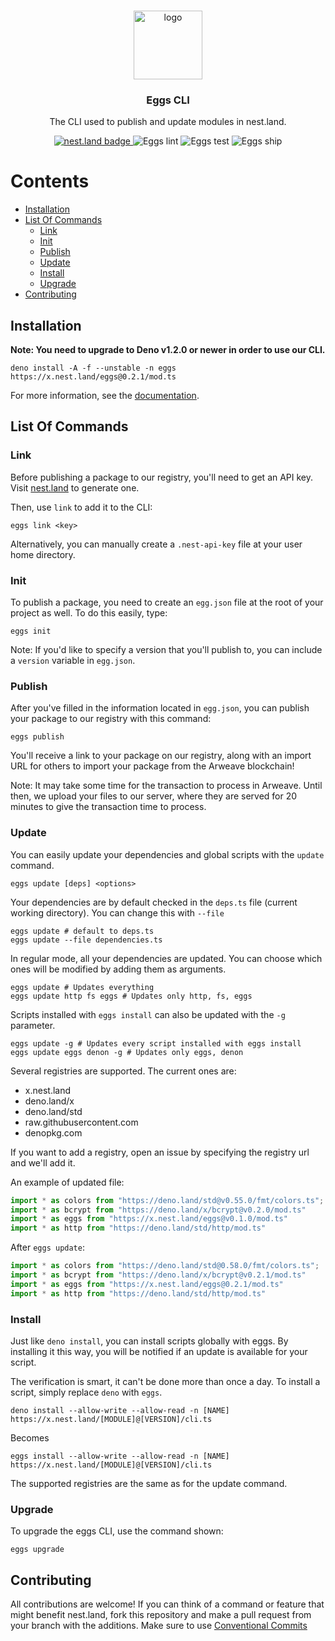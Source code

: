 <br />
<p align="center">
  <a href="https://github.com/nestdotland/nest.land">
    <img
       src="https://raw.githubusercontent.com/nestdotland/nest.land/master/public/images/nest.land/logo_light.svg"
       alt="logo"
       width="110"
    >
  </a>

  <h3 align="center">Eggs CLI</h3>
<p align="center">
    The CLI used to publish and update modules in nest.land.
  </p>
  <p align="center">
    <a href="https://nest.land/package/eggs">
      <img src="https://nest.land/badge.svg" alt="nest.land badge">
    </a>
    <img
      src="https://github.com/nestdotland/eggs/workflows/Lint/badge.svg"
      alt="Eggs lint"
    >
    <img
      src="https://github.com/nestdotland/eggs/workflows/Test/badge.svg"
      alt="Eggs test"
    >
    <img
      src="https://github.com/nestdotland/eggs/workflows/Ship/badge.svg"
      alt="Eggs ship"
    >
  </p>
</p>

# Contents

* [Installation](#installation)
* [List Of Commands](#list-of-commands)
  * [Link](#link)
  * [Init](#init)
  * [Publish](#publish)
  * [Update](#update)
  * [Install](#install)
  * [Upgrade](#upgrade)
* [Contributing](#contributing)

## Installation

**Note: You need to upgrade to Deno v1.2.0 or newer in order to use our CLI.**

```shell script
deno install -A -f --unstable -n eggs https://x.nest.land/eggs@0.2.1/mod.ts
```

For more information, see the [documentation](https://docs.nest.land/).

## List Of Commands

### Link

Before publishing a package to our registry, you'll need to get an API key.
Visit [nest.land](https://nest.land/#start) to generate one.

Then, use `link` to add it to the CLI:

```shell script
eggs link <key>
```

Alternatively, you can manually create a `.nest-api-key` file at your user
home directory.

### Init

To publish a package, you need to create an `egg.json` file at the root of your
project as well. To do this easily, type:

```shell script
eggs init
```

Note: If you'd like to specify a version that you'll publish to, you can
include a `version` variable in `egg.json`.

### Publish

After you've filled in the information located in `egg.json`, you can publish
your package to our registry with this command:

```shell script
eggs publish
```

You'll receive a link to your package on our registry, along with an import
URL for others to import your package from the Arweave blockchain!

Note: It may take some time for the transaction to process in Arweave.
Until then, we upload your files to our server, where they are served for
20 minutes to give the transaction time to process.

### Update

You can easily update your dependencies and global scripts with
the `update` command.

```shell script
eggs update [deps] <options>
```

Your dependencies are by default checked in the `deps.ts` file 
(current working directory). You can change this with `--file`

```shell script
eggs update # default to deps.ts
eggs update --file dependencies.ts
```

In regular mode, all your dependencies are updated. You can choose which
ones will be modified by adding them as arguments.

```shell script
eggs update # Updates everything
eggs update http fs eggs # Updates only http, fs, eggs
```

Scripts installed with `eggs install` can also be updated with the `-g` 
parameter.

```shell script
eggs update -g # Updates every script installed with eggs install
eggs update eggs denon -g # Updates only eggs, denon
```

Several registries are supported. The current ones are:

* x.nest.land
* deno.land/x
* deno.land/std
* raw.githubusercontent.com
* denopkg.com

If you want to add a registry, open an issue by specifying the registry 
url and we'll add it.

An example of updated file:

```ts
import * as colors from "https://deno.land/std@v0.55.0/fmt/colors.ts";
import * as bcrypt from "https://deno.land/x/bcrypt@v0.2.0/mod.ts"
import * as eggs from "https://x.nest.land/eggs@v0.1.0/mod.ts"
import * as http from "https://deno.land/std/http/mod.ts"
```

After `eggs update`:

```ts
import * as colors from "https://deno.land/std@0.58.0/fmt/colors.ts";
import * as bcrypt from "https://deno.land/x/bcrypt@v0.2.1/mod.ts"
import * as eggs from "https://x.nest.land/eggs@0.2.1/mod.ts"
import * as http from "https://deno.land/std/http/mod.ts"
```

### Install

Just like `deno install`, you can install scripts globally with eggs. 
By installing it this way, you will be notified if an update is available 
for your script.

The verification is smart, it can't be done more than once a day. To install 
a script, simply replace `deno` with `eggs`.

```shell script
deno install --allow-write --allow-read -n [NAME] https://x.nest.land/[MODULE]@[VERSION]/cli.ts
```

Becomes

```shell script
eggs install --allow-write --allow-read -n [NAME] https://x.nest.land/[MODULE]@[VERSION]/cli.ts
```

The supported registries are the same as for the update command.

### Upgrade

To upgrade the eggs CLI, use the command shown:

```shell script
eggs upgrade
```

## Contributing

All contributions are welcome! If you can think of a command or feature that
might benefit nest.land, fork this repository and make a pull request from
your branch with the additions. Make sure to use [Conventional
Commits](https://www.conventionalcommits.org/en/v1.0.0/)
